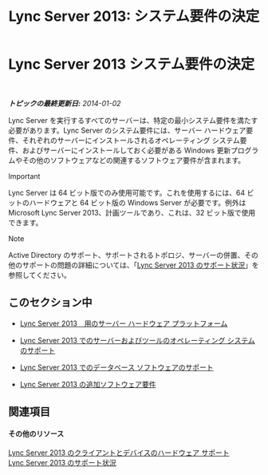 ﻿---
title: 'Lync Server 2013: システム要件の決定'
TOCTitle: システム要件の決定
ms:assetid: 620e81e2-42df-4eda-8498-bd56a14aa0e1
ms:mtpsurl: https://technet.microsoft.com/ja-jp/library/Gg398438(v=OCS.15)
ms:contentKeyID: 48272308
ms.date: 07/20/2017
mtps_version: v=OCS.15
ms.translationtype: HT
---

# Lync Server 2013 システム要件の決定

 

_**トピックの最終更新日:** 2014-01-02_

Lync Server を実行するすべてのサーバーは、特定の最小システム要件を満たす必要があります。Lync Server のシステム要件には、サーバー ハードウェア要件、それぞれのサーバーにインストールされるオペレーティング システム要件、およびサーバーにインストールしておく必要がある Windows 更新プログラムやその他のソフトウェアなどの関連するソフトウェア要件が含まれます。


> [!IMPORTANT]
> Lync Server は 64 ビット版でのみ使用可能です。これを使用するには、64 ビットのハードウェアと 64 ビット版の Windows Server が必要です。例外は Microsoft Lync Server 2013、計画ツールであり、これは、32 ビット版で使用できます。



> [!NOTE]
> Active Directory のサポート、サポートされるトポロジ、サーバーの併置、その他のサポートの問題の詳細については、「<a href="lync-server-2013-supportability.md">Lync Server 2013 のサポート状況</a>」を参照してください。


## このセクション中

  - [Lync Server 2013　用のサーバー ハードウェア プラットフォーム](lync-server-2013-server-hardware-platforms.md)

  - [Lync Server 2013 でのサーバーおよびツールのオペレーティング システムのサポート](lync-server-2013-server-and-tools-operating-system-support.md)

  - [Lync Server 2013 でのデータベース ソフトウェアのサポート](lync-server-2013-database-software-support.md)

  - [Lync Server 2013 の追加ソフトウェア要件](lync-server-2013-additional-software-requirements.md)

## 関連項目

#### その他のリソース

[Lync Server 2013 のクライアントとデバイスのハードウェア サポート](lync-server-2013-client-and-device-hardware-support.md)  
[Lync Server 2013 のサポート状況](lync-server-2013-supportability.md)

